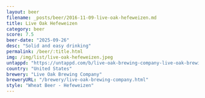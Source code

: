 ```yaml
---
layout: beer
filename: _posts/beer/2016-11-09-live-oak-hefeweizen.md
title: Live Oak Hefeweizen
category: beer
score: 7.5
beer-date: "2025-09-26"
desc: "Solid and easy drinking"
permalink: /beer/:title.html
img: /img/list/live-oak-hefeweizen.jpeg
untappd: "https://untappd.com/b/live-oak-brewing-company-live-oak-brewing-company-hefeweizen/5279"
country: "United States"
brewery: "Live Oak Brewing Company"
breweryURL: "/brewery/live-oak-brewing-company.html"
style: "Wheat Beer - Hefeweizen"
---
```

